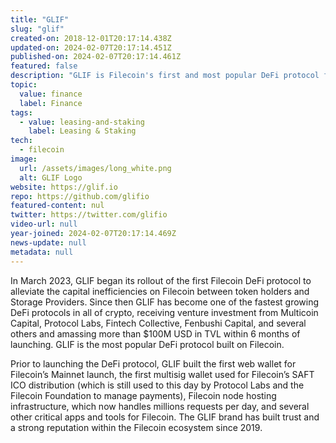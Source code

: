 ```yaml
---
title: "GLIF"
slug: "glif"
created-on: 2018-12-01T20:17:14.438Z
updated-on: 2024-02-07T20:17:14.451Z
published-on: 2024-02-07T20:17:14.461Z
featured: false
description: "GLIF is Filecoin's first and most popular DeFi protocol for earning rewards on FIL."
topic:
  value: finance
  label: Finance
tags:
  - value: leasing-and-staking
    label: Leasing & Staking
tech:
  - filecoin
image:
  url: /assets/images/long_white.png
  alt: GLIF Logo
website: https://glif.io
repo: https://github.com/glifio
featured-content: nul
twitter: https://twitter.com/glifio
video-url: null
year-joined: 2024-02-07T20:17:14.469Z
news-update: null
metadata: null
---
```


In March 2023, GLIF began its rollout of the first Filecoin DeFi protocol to alleviate the capital inefficiencies on Filecoin between token holders and Storage Providers. Since then GLIF has become one of the fastest growing DeFi protocols in all of crypto, receiving venture investment from Multicoin Capital, Protocol Labs, Fintech Collective, Fenbushi Capital, and several others and amassing more than $100M USD in TVL within 6 months of launching. GLIF is the most popular DeFi protocol built on Filecoin.

Prior to launching the DeFi protocol, GLIF built the first web wallet for Filecoin’s Mainnet launch, the first multisig wallet used for Filecoin’s SAFT ICO distribution (which is still used to this day by Protocol Labs and the Filecoin Foundation to manage payments), Filecoin node hosting infrastructure, which now handles millions requests per day, and several other critical apps and tools for Filecoin. The GLIF brand has built trust and a strong reputation within the Filecoin ecosystem since 2019.

